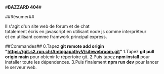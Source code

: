 #**BAZZARD 404**#

##Résumer## 

Il s'agit d'un site web de forum et de chat<br>
totalement écris en javascript en utilisant node js comme interprêteur<br>
et en utilisant comme framwork principal express.

##Commandes##
0.Tapez **git remote add origin "https://git.s2.rpn.ch/AmbigapathyV/sitewebroom.git"**
1.Tapez **git pull origin main** pour obtenir le répertoire git.
2.Puis tapez **npm install** pour installer toute les dépendences.
3.Puis finalement **npm run dev** pour lancer le serveur web.

